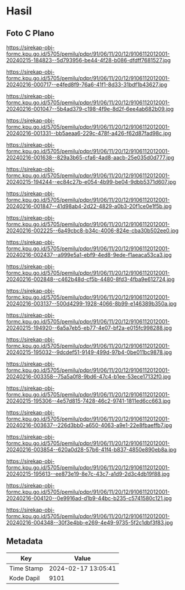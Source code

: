 # Hasil

## Foto C Plano

https://sirekap-obj-formc.kpu.go.id/5705/pemilu/pdpr/91/06/11/20/12/9106112012001-20240215-184823--5d793956-be44-4f28-b086-dfdff7681527.jpg

https://sirekap-obj-formc.kpu.go.id/5705/pemilu/pdpr/91/06/11/20/12/9106112012001-20240216-000717--e4fed8f9-76a6-41f1-8d33-31bdf1b43627.jpg

https://sirekap-obj-formc.kpu.go.id/5705/pemilu/pdpr/91/06/11/20/12/9106112012001-20240216-001047--5b4ad379-c198-4f9e-8d2f-6ee4ab682b09.jpg

https://sirekap-obj-formc.kpu.go.id/5705/pemilu/pdpr/91/06/11/20/12/9106112012001-20240216-001331--bb5aeaa6-229c-478f-a426-f62d87fad98c.jpg

https://sirekap-obj-formc.kpu.go.id/5705/pemilu/pdpr/91/06/11/20/12/9106112012001-20240216-001638--829a3b65-cfa6-4ad8-aacb-25e035d0d777.jpg

https://sirekap-obj-formc.kpu.go.id/5705/pemilu/pdpr/91/06/11/20/12/9106112012001-20240215-194244--ec84c27b-e054-4b99-be04-9dbb5371d607.jpg

https://sirekap-obj-formc.kpu.go.id/5705/pemilu/pdpr/91/06/11/20/12/9106112012001-20240216-001847--41d98ab4-2d22-4829-a0b3-20f1ce0e1f5b.jpg

https://sirekap-obj-formc.kpu.go.id/5705/pemilu/pdpr/91/06/11/20/12/9106112012001-20240216-002225--6a49cbc8-b34c-4006-824e-cba30b502ee0.jpg

https://sirekap-obj-formc.kpu.go.id/5705/pemilu/pdpr/91/06/11/20/12/9106112012001-20240216-002437--a999e5a1-ebf9-4ed8-9ede-f1aeaca53ca3.jpg

https://sirekap-obj-formc.kpu.go.id/5705/pemilu/pdpr/91/06/11/20/12/9106112012001-20240216-002848--c462b48d-cf5b-4480-8fd3-4fba9e612724.jpg

https://sirekap-obj-formc.kpu.go.id/5705/pemilu/pdpr/91/06/11/20/12/9106112012001-20240216-003137--500d4299-1928-4066-8b99-e146389b350a.jpg

https://sirekap-obj-formc.kpu.go.id/5705/pemilu/pdpr/91/06/11/20/12/9106112012001-20240215-194920--6a5a7eb5-eb77-4e07-bf2a-e015fc998288.jpg

https://sirekap-obj-formc.kpu.go.id/5705/pemilu/pdpr/91/06/11/20/12/9106112012001-20240215-195032--9dcdef51-9149-499d-97b4-0be011bc9878.jpg

https://sirekap-obj-formc.kpu.go.id/5705/pemilu/pdpr/91/06/11/20/12/9106112012001-20240216-003358--75a5a0f8-9bd6-47c4-b1ee-53ece17132f0.jpg

https://sirekap-obj-formc.kpu.go.id/5705/pemilu/pdpr/91/06/11/20/12/9106112012001-20240215-195306--4e57d815-7428-46c2-9741-1811ed6cc663.jpg

https://sirekap-obj-formc.kpu.go.id/5705/pemilu/pdpr/91/06/11/20/12/9106112012001-20240216-003637--226d3bb0-a650-4063-a9e1-22e8fbaeffb7.jpg

https://sirekap-obj-formc.kpu.go.id/5705/pemilu/pdpr/91/06/11/20/12/9106112012001-20240216-003854--620a0d28-57b6-41f4-b837-4850e890eb8a.jpg

https://sirekap-obj-formc.kpu.go.id/5705/pemilu/pdpr/91/06/11/20/12/9106112012001-20240215-195613--ee873e19-8e7c-43c7-a1d9-2d3c4db19f88.jpg

https://sirekap-obj-formc.kpu.go.id/5705/pemilu/pdpr/91/06/11/20/12/9106112012001-20240216-004120--0e9916ad-d1b9-44bc-b235-c5741580c121.jpg

https://sirekap-obj-formc.kpu.go.id/5705/pemilu/pdpr/91/06/11/20/12/9106112012001-20240216-004348--30f3e4bb-e269-4e49-9735-5f2c1dbf3f83.jpg


## Metadata

| Key        | Value               |
| ---------- | ------------------- |
| Time Stamp | 2024-02-17 13:05:41 |
| Kode Dapil | 9101                |



